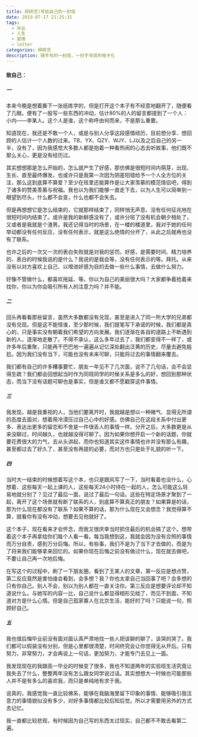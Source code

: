 ```yaml
---
title: 碎碎念|写给自己的一封信
date: 2019-07-17 21:25:31
tags:
  - 毕业
  - 人生
  - 爱情
  - letter
categories: 碎碎念
description: 随手写的一封信，一封手写信的电子化
---
```


#### **致自己：**

##### 一

本来今晚是想着撕下一张纸练字的，但是打开这个本子有不经意地翻开了，随便看了几眼。便有了一股写一些东西的冲动，估计80%的人的留言都提到了一个人：小内——李某人。这个人是谁，这个称呼由何而来，不是那么重要。

知道现在，我还是不敢一个人，或是与别人分享这段感情经历，目前想分享、想回顾的人估计一个人数的过来。TB、YX、QZY、WJY、LJ以及之后自己的另一半，没有了，因为我感觉大多数人都是抱着一种看热闹的心态去听故事，他们既不那么关心，更是没有经历过。

其实想想那是怎么开始的，怎么就产生了好感，那仿佛是很短时间内萌芽，出现、生长、直至最终爆发。也或许只是我第一次因为阴差阳错给予一个人全方位的关注，那么这到底算不算爱？至少在班里还能算作是让大家羡慕的模范情侣吧，得到了诸多的赞美羡慕与祝福。我也以为我们能够一直走下去，以为人生可以简单到一眼望到尽头，什么都不会变，什么也都不会失去。

但是再想想它是怎么结束的，它就那样结束了，同样悄无声息、没有任何征兆地在很短时间内结束了。或许是我的新鲜感没有了，或许分班了没有机会朝夕相处了，又或者是我就是个渣男。我还记得当时的场景，在一楼的楼道里，我对于她的任何举动都没有任何反应，没有任何表示，就是这么绝情的分开了，从此之后就再也没有了联系。

也许之后的一次又一次的表白失败就是对我的惩罚。好感，是需要时间、精力培养的、表白的时候我说的是什么？我说的是我会等，没有任何表示的等。拜托。从来没有以对方喜欢上自己、以增进好感为目的去做一些什么事情，去做什么努力。

好像不管做什么，都喜欢拖延、等。你以为自己的美丽很大吗？大家都争着抢着来找你，你以为你会吸引所有人的注意力吗？并不能。

##### 二

回头再看看那些留言，虽然大多数都没有兑现，甚至是进入了同一所大学的兄弟都没有兑现。但是这不能怪谁，至少那时候，我们提笔写下承诺的时候，我们都是真心的，只是事实没有朝着我们希望的方向发展。我们逐渐在各自的道路上不断遇到新的人，逐渐地走散了。不得不承认，这么多年过去了，我们都变得不一样了，或许多年后重聚，只能再干巴巴地一遍遍从记忆深处翻出泛黄的历史，尽量去避免尴尬。因为我们没有当下，可能也没有未来可聊，只能将过去的事情翻来覆去。

我们都有自己的许多糟事要忙，朋友一年见不了几次面，说不了几句话，会不会显得生疏？我们都会回想起当时作为同班同学的时候关系是多么的好，想回到那种状态，而当下没有话题可聊也是事实，但是谁又都不愿戳穿这件事情。

##### 三

我发现，越是我重视的人，当他们要离开时，我就越是想以一种赌气、显得无所谓的态度去面对，想着用冷漠压过自己心中的好感。仿佛自己在这段关系中付出更多、表达出更多的留恋和不舍是一件很丢人的事情一样。分开之后，大多数更是从来没聊过，时间越久，也就越没得可聊了。因为如果你想开启一个新的话题，你就要花费很大的力气，去从头讲起，而你也知道其实这件事情也许并没有那么有趣，甚至都过去了好久了，甚至没有再提的必要，而对方也只是处于礼貌的听一下。

##### 四

当时大一结束的时候想着写这个本，也只是跟风写了一下，当时看着也没什么，心想着，这些每天一起上课的人，这些每天24小时待在一起的人，怎么可能这么轻易地就分别了？见过了最后一面，说过了最后一句话。这些在特定场景才聚到了一起，离开了这个场景就有断了联系的人，到底算不算真正的朋友？如果算是的话，那为什么现在都没有了联系？如果不算的话，那为什么现在又会想念？我觉得算不算，就看你有没有冲动，想要去见他就好了。

这个本子，现在看来才会怀念，而我又很庆幸当时抓住最后的机会搞了这个。想带着这个本子再拿给你们每个人看一看。每当我想到这，我就会因为没有合照的事情而万分自责，感到万分后悔。所以，有些事，我们不是为了当下才去做的，而是为了将来我们能够拿来回忆的。如果你现在后悔之前没有做过什么，现在就去做吧，不要让自己再一次地后悔。

在写这个的过程中，刷了一下朋友圈，看到了王某人的文章，第一反应是想点赞，第二反应竟然是害怕谁会看到，会多想？我？你也太拿自己当回事了吧？会多想的只有你自己。别人不会，别以为别人都在一直关注你。第三反应是想要评论却不知道说什么。与她写的内容一比，自己说什么都显得相形见绌了，而见不到面，不知道对方是什么心情。但是自己孤家寡人在北京生活，能好的了吗？只能说一句，照顾好自己。

##### 五

我也很后悔毕业前没有面对面认真严肃地找一些人把该聊的聊了，该哭的哭了。我们都可以假装没有分别，但是心里都很清楚，时间终究会让你觉得无从开后。只有努力，非常努力，才会再说上一句话，更加努力，才能专门去见上一面。

我发现现在的我跟高一毕业的时候变了很多，我也不知道两年的实验班生活究竟让我失去了什么，整整两年没有怎么跟女同学说过话。其实想想大一时候也可能那些人并不是有多么的喜欢我，而只是单纯地有求于我。

说真的，我感觉我一直比较佛系，能够在我脑海里留下印象的事情、能够吸引我注意力的事情貌似没有多少，对好多事情都比较后知后觉。所以才需要用另外的方式去记忆。

我一直都比较悲观，有时候因为自己写的东西太过现实，自己都不不敢去看第二遍。